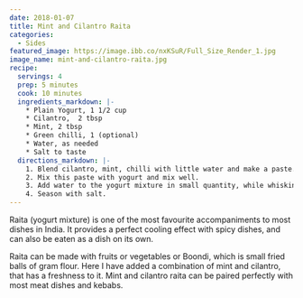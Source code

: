 ```yaml
---
date: 2018-01-07
title: Mint and Cilantro Raita
categories:
  - Sides
featured_image: https://image.ibb.co/nxKSuR/Full_Size_Render_1.jpg
image_name: mint-and-cilantro-raita.jpg
recipe:
  servings: 4
  prep: 5 minutes
  cook: 10 minutes
  ingredients_markdown: |-
    * Plain Yogurt, 1 1/2 cup
    * Cilantro,  2 tbsp
    * Mint, 2 tbsp
    * Green chilli, 1 (optional)
    * Water, as needed
    * Salt to taste
  directions_markdown: |-
    1. Blend cilantro, mint, chilli with little water and make a paste.
    2. Mix this paste with yogurt and mix well. 
    3. Add water to the yogurt mixture in small quantity, while whisking the mixture, until desired consistency is achieved.
    4. Season with salt.
---
```


Raita (yogurt mixture) is one of the most favourite accompaniments to most dishes in India. It provides a perfect cooling effect with spicy dishes, and can also be eaten as a dish on its own.

Raita can be made with fruits or vegetables or Boondi, which is small fried balls of gram flour. Here I have added a combination of mint and cilantro, that has a freshness to it. Mint and cilantro raita can be paired perfectly with most meat dishes and kebabs.
